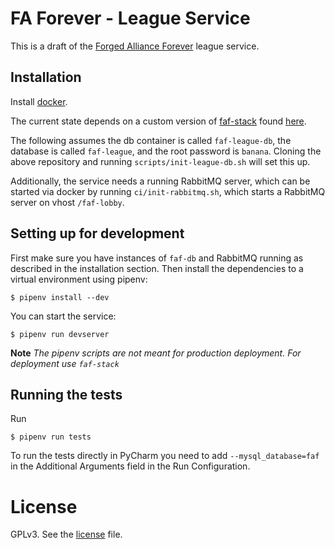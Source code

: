# FA Forever - League Service

This is a draft of the [Forged Alliance Forever](http://www.faforever.com/) league service.

## Installation

Install [docker](https://www.docker.com).

The current state depends on a custom version of
[faf-stack](https://github.com/FAForever/faf-stack)
found [here](https://github.com/cleborys/faf-stack/tree/add-faf-league-service).

The following assumes the db container is called `faf-league-db`,
the database is called `faf-league`,
and the root password is `banana`.
Cloning the above repository and running `scripts/init-league-db.sh` will set this up.

Additionally, the service needs a running RabbitMQ server, which can be started
via docker by running `ci/init-rabbitmq.sh`,
which starts a RabbitMQ server on vhost `/faf-lobby`.

## Setting up for development

First make sure you have instances of `faf-db` and RabbitMQ running as described in the
installation section. Then install the dependencies to a virtual environment
using pipenv:

    $ pipenv install --dev

You can start the service:

    $ pipenv run devserver

**Note** *The pipenv scripts are not meant for production deployment. For
deployment use `faf-stack`*

## Running the tests

Run

    $ pipenv run tests

To run the tests directly in PyCharm you need to add `--mysql_database=faf`
in the Additional Arguments field in the Run Configuration.

# License

GPLv3. See the [license](license.txt) file.

